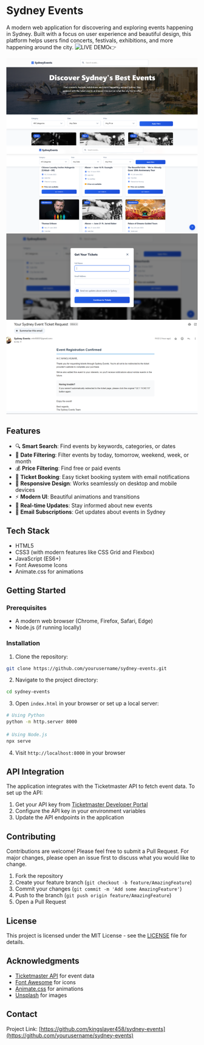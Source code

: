 # Sydney Events

A modern web application for discovering and exploring events happening in Sydney. Built with a focus on user experience and beautiful design, this platform helps users find concerts, festivals, exhibitions, and more happening around the city.
![LIVE DEMO👉](https://sydney-events-railway-production.up.railway.app/)

![Sydney Events Preview](sid1.png)
![Sydney Events Preview](sid2.png)
![Sydney Events Preview](sid3.png)
![Sydney Events Preview](sid4.png)

## Features

- 🔍 **Smart Search**: Find events by keywords, categories, or dates
- 📅 **Date Filtering**: Filter events by today, tomorrow, weekend, week, or month
- 💰 **Price Filtering**: Find free or paid events
- 🎫 **Ticket Booking**: Easy ticket booking system with email notifications
- 📱 **Responsive Design**: Works seamlessly on desktop and mobile devices
- ⚡ **Modern UI**: Beautiful animations and transitions
- 🔔 **Real-time Updates**: Stay informed about new events
- 📧 **Email Subscriptions**: Get updates about events in Sydney

## Tech Stack

- HTML5
- CSS3 (with modern features like CSS Grid and Flexbox)
- JavaScript (ES6+)
- Font Awesome Icons
- Animate.css for animations

## Getting Started

### Prerequisites

- A modern web browser (Chrome, Firefox, Safari, Edge)
- Node.js (if running locally)

### Installation

1. Clone the repository:
```bash
git clone https://github.com/yourusername/sydney-events.git
```

2. Navigate to the project directory:
```bash
cd sydney-events
```

3. Open `index.html` in your browser or set up a local server:
```bash
# Using Python
python -m http.server 8000

# Using Node.js
npx serve
```

4. Visit `http://localhost:8000` in your browser

## API Integration

The application integrates with the Ticketmaster API to fetch event data. To set up the API:

1. Get your API key from [Ticketmaster Developer Portal](https://developer-acct.ticketmaster.com/user/login)
2. Configure the API key in your environment variables
3. Update the API endpoints in the application

## Contributing

Contributions are welcome! Please feel free to submit a Pull Request. For major changes, please open an issue first to discuss what you would like to change.

1. Fork the repository
2. Create your feature branch (`git checkout -b feature/AmazingFeature`)
3. Commit your changes (`git commit -m 'Add some AmazingFeature'`)
4. Push to the branch (`git push origin feature/AmazingFeature`)
5. Open a Pull Request

## License

This project is licensed under the MIT License - see the [LICENSE](LICENSE) file for details.

## Acknowledgments

- [Ticketmaster API](https://developer.ticketmaster.com/products-and-docs/apis/getting-started/) for event data
- [Font Awesome](https://fontawesome.com/) for icons
- [Animate.css](https://animate.style/) for animations
- [Unsplash](https://unsplash.com/) for images

## Contact


Project Link: [https://github.com/kingslayer458/sydney-events](https://github.com/yourusername/sydney-events) 
